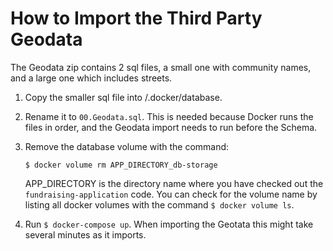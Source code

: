 # How to Import the Third Party Geodata

The Geodata zip contains 2 sql files, a small one with community names, and a large one which includes streets.

1. Copy the smaller sql file into /.docker/database.
2. Rename it to `00.Geodata.sql`. This is needed because Docker runs the files in order, and the Geodata import needs to run before the Schema.
3. Remove the database volume with the command:
   
   ```$ docker volume rm APP_DIRECTORY_db-storage```
   
   APP_DIRECTORY is the directory name where you have checked out the `fundraising-application` code. You can check for the volume name by listing all docker volumes with the command `$ docker volume ls`.
4. Run `$ docker-compose up`. When importing the Geotata this might take several minutes as it imports.